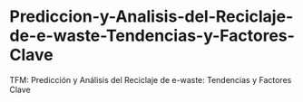 # Prediccion-y-Analisis-del-Reciclaje-de-e-waste-Tendencias-y-Factores-Clave
TFM: Predicción y Análisis del Reciclaje de e-waste: Tendencias y Factores Clave
